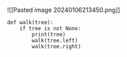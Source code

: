 ![[Pasted image 20240106213450.png]]

```
def walk(tree):
    if tree is not None:
        print(tree)
        walk(tree.left)
        walk(tree.right)
```